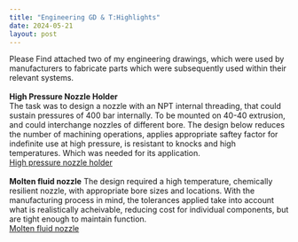 ```yaml
---
title: "Engineering GD & T:Highlights"
date: 2024-05-21
layout: post
---
```


Please Find attached two of my engineering drawings, which were used by manufacturers to fabricate parts which were subsequently
used within their relevant systems. <br><br>
<b>High Pressure Nozzle Holder</b>
<br>
The task was to design a nozzle with an NPT internal threading, that could sustain pressures of 400 bar internally. To be mounted on 40-40 extrusion, and could interchange nozzles of different bore.
The design below reduces the number of machining operations, applies appropriate saftey factor for indefinite use at high pressure, is resistant to knocks and high temperatures.
Which was needed for its application. <br>
<a href="https://alexdawes-01.github.io/AlexDawes-Engineering_Portfolio/assets/files/Bespoke-Nozzle-holder-Drawing-Revision-2.pdf" download>High pressure nozzle holder</a>
<br><br>
<b>Molten fluid nozzle</b>
The design required a high temperature, chemically resilient nozzle, with appropriate bore sizes and locations.
With the manufacturing process in mind, the tolerances applied take into account what is realistically acheivable, reducing cost for individual components,
but are tight enough to maintain function. <br>
<a href="https://alexdawes-01.github.io/AlexDawes-Engineering_Portfolio/assets/files/17-mm-insert-block.pdf" download>Molten fluid nozzle</a>
